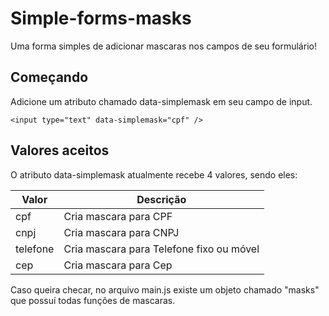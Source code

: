 # Simple-forms-masks
Uma forma simples de adicionar mascaras nos campos de seu formulário!

## Começando
Adicione um atributo chamado data-simplemask em seu campo de input.
```
<input type="text" data-simplemask="cpf" />
```

## Valores aceitos
O atributo data-simplemask atualmente recebe 4 valores, sendo eles: 

| Valor      | Descrição |
| ------     | --------- |
| cpf        | Cria mascara para CPF |
| cnpj       | Cria mascara para CNPJ |
| telefone   | Cria mascara para Telefone fixo ou móvel |
| cep        | Cria mascara para Cep |

Caso queira checar, no arquivo main.js existe um objeto chamado "masks" que possuí todas funções de mascaras.
